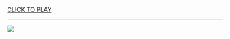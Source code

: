 
<a href="https://premium76.site?title=unblocked_games_american_football&ref=13M">CLICK TO PLAY</a></h3>
<hr>

<a href="https://premium76.site?title=unblocked_games_american_football&ref=13M"><img src="https://clearcache.store/games.png"></a>


